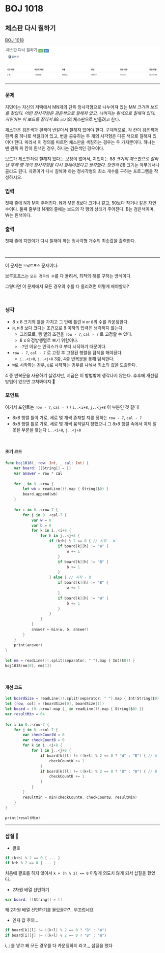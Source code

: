 # BOJ 1018

## 체스판 다시 칠하기

[BOJ 1018](https://www.acmicpc.net/problem/1018)

<img src="https://raw.githubusercontent.com/Fezravien/UploadForMarkdown/forUpload/img/%E1%84%89%E1%85%B3%E1%84%8F%E1%85%B3%E1%84%85%E1%85%B5%E1%86%AB%E1%84%89%E1%85%A3%E1%86%BA%202021-06-30%20%E1%84%8B%E1%85%A9%E1%84%92%E1%85%AE%208.29.56.png" alt="스크린샷 2021-06-30 오후 8.29.56" style="zoom:67%;" />

<br>

---

### 문제

지민이는 자신의 저택에서 MN개의 단위 정사각형으로 나누어져 있는 M*N 크기의 보드를 찾았다. 어떤 정사각형은 검은색으로 칠해져 있고, 나머지는 흰색으로 칠해져 있다. 지민이는 이 보드를 잘라서 8*8 크기의 체스판으로 만들려고 한다.

체스판은 검은색과 흰색이 번갈아서 칠해져 있어야 한다. 구체적으로, 각 칸이 검은색과 흰색 중 하나로 색칠되어 있고, 변을 공유하는 두 개의 사각형은 다른 색으로 칠해져 있어야 한다. 따라서 이 정의를 따르면 체스판을 색칠하는 경우는 두 가지뿐이다. 하나는 맨 왼쪽 위 칸이 흰색인 경우, 하나는 검은색인 경우이다.

보드가 체스판처럼 칠해져 있다는 보장이 없어서, 지민이는 8*8 크기의 체스판으로 잘라낸 후에 몇 개의 정사각형을 다시 칠해야겠다고 생각했다. 당연히 8*8 크기는 아무데서나 골라도 된다. 지민이가 다시 칠해야 하는 정사각형의 최소 개수를 구하는 프로그램을 작성하시오.

### 입력

첫째 줄에 N과 M이 주어진다. N과 M은 8보다 크거나 같고, 50보다 작거나 같은 자연수이다. 둘째 줄부터 N개의 줄에는 보드의 각 행의 상태가 주어진다. B는 검은색이며, W는 흰색이다.

### 출력

첫째 줄에 지민이가 다시 칠해야 하는 정사각형 개수의 최솟값을 출력한다.

<br>

---

이 문제는 `브루트포스` 문제이다.

브루트포스는 `모든 경우의 수`를 다 돌려서, 최적의 해를 구하는 방식이다.

그렇다면 이 문제에서 모든 경우의 수를 다 돌리려면 어떻게 해야할까?

<br>

### 생각

- 8 x 8 크기의 틀을 가지고 그 안에 틀린 `W` or `B`의 수를 카운팅한다.
- `N`, `M` 8 보다 크다는 조건으로 8 이하의 입력은 생각하지 않는다.
  - 그러므로, 행 열의 조건을 `row - 7`, `cal - 7` 로 고정할 수 있다.
  - 8 x 8 정방행렬로 보기 위함이다.
  - `-7`인 이유는 인덱스가 0 부터 시작하기 때문이다.
- `row - 7`, `cal - 7` 로 고정 후 고정된 행렬을 탐색을 해야된다. 
  - `i..<i+8`, `j..<j+8` 3중, 4중 반복문을 통해 탐색한다.
- `W`로 시작하는 경우, `B`로 시작하는 경우를 나눠서 최소의 값을 도출한다.



4 중 반복문을 사용하기 싫었지만, 지금은 이 방법밖에 생각나지 않는다. 추후에 개선될 방법이 있으면 고쳐봐야지 🥲



### 포인트

여기서 포인트는 `row - 7`, `cal - 7` / `i..<i+8`, `j..<j+8` 이 부분인 것 같다!

- 8x8 행렬 틀이 가로, 세로 몇 개씩 존재할 지를 정하는 `row - 7`, `cal - 7`
- 8x8 행렬 틀로 가로, 세로 몇 개씩 움직일지 정했으니 그 8x8 행렬 속에서 이제 잘못된 부분을 찾는다 `i..<i+8`, `j..<j+8`



<br>

#### 초기 코드 

```swift
func boj1018(_ row: Int, _ cal: Int) {
    var board: [[String]] = []
    var answer = row * cal
    
    for _ in 0..<row {
        let wb = readLine()!.map { String($0) }
        board.append(wb)
    }

    for i in 0..<row-7 {
        for j in 0..<cal-7 {
            var w = 0
            var b = 0
            for k in i..<i+8 {
                for h in j..<j+8 {
                    if (k+h) % 2 == 0 { // 시작 - W
                        if board[k][h] != "W" { 
                            w += 1
                        }
                        if board[k][h] != "B" { 
                            b += 1
                        }
                    } else { // 시작 - B
                        if board[k][h] != "B" { 
                            w += 1
                        }
                        if board[k][h] != "W" { 
                            b += 1
                        }
                    }
                }
            }
            answer = min(w, b, answer)
        }
    }
    print(answer)
}

let nm = readLine()!.split(separator: " ").map { Int($0)! }
boj1018(nm[0], nm[1])
```

<br>

#### 개선 코드

```swift
let boardSize = readLine()!.split(separator: " ").map { Int(String($0))! }
let (row, col) = (boardSize[0], boardSize[1])
let board = (0..<row).map {_ in readLine()!.map { String($0) }}
var resultMin = 64

for i in 0..<row-7 {
    for j in 0..<col-7 {
        var checkCountW = 0
        var checkCountB = 0
        for k in i..<i+8 {
            for l in j..<j+8 {
                if board[k][l] != ((k+l) % 2 == 0 ? "W" : "B") { // W
                    checkCountW += 1
                }
                if board[k][l] != ((k+l) % 2 == 0 ? "B" : "W") { // B
                    checkCountB += 1
                }
            }
        }
        resultMin = min(checkCountW, checkCountB, resultMin)
    }
}

print(resultMin)
```



---

### 삽질 🤔

- 괄호 

```swift
if (k+h) % 2 == 0 { ... }
if k+h % 2 == 0 { ... }
```

처음에 괄호를 하지 않아서 `k + (h % 2) == 0` 이렇게 의도치 않게 되서 삽질을 했었다..



- 2차원 배열 선언하기

```swift
var board: [[String]] = []
```

왜 2차원 배열 선언하기를 몰랐을까?.. 부끄럽네요



- 인자 값 주의...

```swift
if board[k][l] != ((k+l) % 2 == 0 ? "B" : "W")
if board[i][j] != ((k+l) % 2 == 0 ? "B" : "W")
```

i, j 를 넣고 왜 모든 경우를 다 카운팅하지 라고,,, 삽질을 했다 


